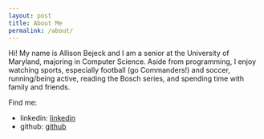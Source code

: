 ```yaml
---
layout: post
title: About Me
permalink: /about/
---
```


Hi! My name is Allison Bejeck and I am a senior at the University of Maryland, majoring in Computer Science. Aside from programming, I enjoy watching sports, especially football (go Commanders!) and soccer, running/being active, reading the Bosch series, and spending time with family and friends.

Find me:
- linkedin: [linkedin](https://www.linkedin.com/in/allison-bejeck)
- github: [github](https://github.com/abejeck)

